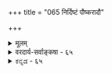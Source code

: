 +++
title = "065 निर्दिष्टं पौष्करादौ"

+++
<details><summary>मूलम्</summary>

निर्दिष्टं पौष्करादौ स्वयमखिलकृता स्वं वपुर्नित्यसिद्धं नित्याऽलिङ्गेति चैकायननिगमविदो वाक्यभाष्यादि चैवम् ।  
नित्यत्वं वासुदेवाह्वयवपुषि जगौ मोक्षधर्मे मुनीन्द्रो नित्येच्छातस्तथा तत्तदिह विहतिमान् सांशजन्मादितर्कः ॥ ६५ ॥
</details>

<details><summary>वरदार्य-सर्वाङ्कषा - ६५</summary>

ननु प्रासादमण्टपादीनाम्, भगवद्दिव्यमङ्गलविग्रहादीनां च साकारत्वान्मध्यमपरिमाणवत्त्वं वक्तव्यम् । मध्यमपरिमाणवतां सांशत्वस्यानिवार्यत्वे तेषां नित्यत्वं कथमुच्यत इत्याक्षेपं समाधत्ते - निर्दिष्टमित्यादिना । **पौष्करादौ** = पौष्कराद्यागमे **अखिलकृता** = जगत्स्रष्ट्रा परमात्मना **स्वम्** = स्वीयंम् **वपुः** = दिव्यं शरीरंम् **नित्यसिद्धम्** =सततैकरूपमेव सिद्धं **निर्दिष्टम्** = उपदिष्टम् । 'पाञ्चरात्रस्य कृत्स्नस्य वक्ता नारायणः स्वयम्’ इत्यतः ‘परमात्मना' इत्युक्तम् । **एकायननिगमविदः** = रहस्याम्नायशाखाध्येतारः नित्यालिङ्गा इति **च** = नित्या, अलिङ्गा इति च, वदन्तीत्यादिः शेषः । अस्यार्थस्य संप्रदायसिद्धत्वार्थम् - **वाक्यभाष्यादि** = छान्दोग्यवाक्यम्, द्रमिडभाष्यादिकं च एवंम् वक्तीति शेषः । **मुनीन्द्रः** = भगवान् व्यासः **मोक्षधर्मे** = माहाभारतस्य शान्तिपर्वान्तर्गते मोक्षधर्माख्ये अवान्तरपर्वाणि **वासुदेवाह्वयवपुषि** = वासुदेवसंज्ञकस्य भगवतः शरीरे नित्यत्वम् **जगौ** = अभिदधे । **तत्** = तस्मात् **नित्येच्छातः** = भगवतो नित्यसंकल्पात् **तथा** = शरीरादयो नित्याः । **तत्** = तस्मात् **इह** = अस्मिन् विषये **सांशजन्मादितर्कः** = सांशित्वोत्पत्तिमत्त्वादिविषयकः तर्कः **विहतिमान्** = **व्याहतिमान्** = उक्तप्रमाणविरुद्धः भवतीति शोषः। 

के अयमाशयः – मणिमण्टपादौ भगवद्दिव्यमङ्गलविग्रहादौ च सावयववस्तुसमानाकारत्वेऽपि तेषामवयवजन्यत्वाभावादेतल्लोकदृष्टव्याप्त्यादिकं तत्र सर्वथा न क्रमते, धर्मिग्राहकमानविरुद्धत्वात् । ते सदा तथैव सिद्धा इति न ते सावयवाः । सावयवत्वेऽपि वा तेषामवयवारब्धत्वाभावात्तेऽनारंभकांशा इति नावयविनामनित्यत्वम्, धर्मिग्राहकप्रमाणैर्नित्यतयैव सिद्धत्वात् । तथाहि पौष्करागमः 'नित्यसिद्धे तदाकारे तत्परत्वे च पौष्कर । यस्यास्ति सत्ता हृदये तत्रासौ सन्निधिं व्रजेत् ॥' इति । श्रीसात्त्वतम् – 'नित्यं नित्याकृतिधरम्' इत्यादि । एकायनशाखेत्यपरनाम्नि रहस्याम्नाये 'नित्यालिङ्गा स्वभावसंसिद्धिः' इति । 



496 

[भगवतोऽस्त्रभूषणादि] 

211. 

अस्त्रैर्वा भूषणैर्वा किमिह भगवतोऽवाप्तकामस्य ? तस्मात् 

8015 

देवो देहेऽपि वीतावरण इति जगुः केऽपि जैनोपजप्ताः । किं वा देहेन विश्वात्मन इति वदतां किं प्रतिब्रूयुरेते? 

तच्चेत् तस्याश्रितार्थे तदधिकरणकं सर्वमप्येवमस्तु ॥66॥ 

स्त्रीत्वादीनाम् 'नैव स्त्री न पुमानेषः' (वे. 5-10 ) इत्यादिश्रुत्या शरीरमात्रनिष्ठत्वात्, आत्मनि तेषामभावात्, शरीराणामभौतिकत्वेन 'अलिङ्गा' इत्युक्तिः । यद्यप्यत्रापि विशुद्धस्यात्मनो स्त्रीत्वादिकं नास्ति, अथापि विशुद्धस्य सूक्ष्मशरीररहितस्यात्रावस्थानाभावात्, स्थूलदेहस्य सूक्ष्मशरीरविशिष्टात्मन एव परिणामरूपत्वात्, अलिङ्गत्वम् फलतो नास्त्येव । जीवात्मस्वरूपमधिकृत्य वक्तव्यं सर्वं जीवसर एवाभिहितम् । अत एव 'त्वं स्त्री त्वं पुमान्' (श्वे. 4 - 3) इत्यादीनां प्रवृत्तिः । रूपं वातीन्द्रियमन्तःकरणप्रत्यक्षनिर्देशात्' इति ब्रह्मनन्दिनः छान्दोग्यवाक्यम् । द्रमिडाचार्यभाष्यम् एतस्य 'अञ्जसैव विश्वसृजो रूपम् । तत्तु न चक्षुषा गृह्यते नापि वाचा 'मनसा तु विशुद्धेन' इति श्रुतेः । न ह्यरूपाया रूपमुपदिश्यते, यथाभूतवादि हि शास्त्रम्' इति । अधिकं वेदार्थसंग्रहादौ द्रष्टव्यम् । मोक्षधर्मे 'नित्यं हि नास्ति जगति भूतं स्थावरजङ्गम् । ऋते तमेकं पुरुषं वासुदेवं सनातनम्' इति । अत्र वासुदेवपदं न विशुद्धात्मस्वरूपपरम्, तत्रानित्यत्वप्रसक्तेरेवाभावेन, तन्निषेधस्यानपेक्षितत्वात्, अतो मूर्तिपरं तत् । किं बहुना - 'ये यथा मां प्रपद्यन्ते तांस्तथैव भजाम्यहम् ' ( गी. 4-11) इति भगवतैवाभिधानात्, भक्तानामनुग्रहाय तेषां भावानामनुपमर्देन ताननुगृह्णाति भगवान् । अत्रापि वक्तव्यं पूर्वमनुपदमेव वक्ष्यते ( श्लो. 61) । पुनः पुनरिदमुच्यते, न कदापि विस्मर्तव्यमिति– 

एतादृशविचारेषु वर्ज्यं शब्दविवर्धनम् । अन्यथा तु भवेन्नूनमपचारो यथास्थितेः ॥ ६५ ॥
</details>


<details><summary>ಕನ್ನಡ - ६५</summary>

भगवन्तन दिव्यशरीर नित्यवॆन्दु प्रतिपादिसुत्तारॆ - अखिलकृता पौष्कराद् स्वं वपुः नित्य सिद्धं स्वयं निर्दिष्टं पौष्करागमदल्लि सर्वजगत्कारणनाद परमात्मनिन्दले, तन्न शरीर नित्यवॆन्दु प्रतिपादित वागिदॆ. एकायननिगमविद 'नित्या अलिङ्गा' इति[आहुः] एका यनशाखॆयवरू सह “नित्यालिङ्गा स्वभावसंसिद्धिः' ऎन्दु हेळुत्तारॆ. वाक्यभाषादि च एवं छान्स्‌ग्यवाक्यकारराद ब्रह्मनन्दिगळू सह “रूपं वातीन्द्रियमन्तःकरणप्रत्यक्षं' ऎन्दु हेळिरुवरु. प्रमिड भाष्यकाररू सह “अञ्जसैव विश्वसृजो रूपं' ऎन्दु हेळिरुवरु. 

मुनीन्न मोक्षधर्म वासुदेवायवपुषि नित्यत्वं जगौ व्यासरू सह मोक्षधर्मदल्लि 'नित्यं हि नास्ति जगति भूतं स्थावर जङ्गमं। ऋते तमेकं पुरुषं वासुदेवं सनातनं' ऎन्दु वासुदेवन दिव्यमूर्ति नित्यवॆन्दु हेळिरुवरु. 

श्लोक 66] 

- 211- 

नायकसर 

[भगवन्तनिगॆ अस्त्रविभूषणादिगळ सद्भाव 

245 

अर्वा भूषर्वा किमिह भगवतोs वाप्त कामस्य तस्मात् देवो देहेs पि नीतावरण इति जगुः केs पि जैनोपजाः 

“इच्छागृहीताभिमतोरुदेहः' ऎन्दु भगवन्तनु तन्न इच्छॆयिन्द शरीरवन्नु स्वीकरिसिरुवनॆन्दु हेळिरुवुदरिन्द, अदु नित्यवागलु हेगॆ साध्य वॆन्दरॆ, नित्यज्ञातः तत् तथा परमात्मन इच्छॆयू नित्यवाद्दरिन्द, अदरिन्द गृहीतवाद शरीरवू नित्यवॆन्दु आ वचनक्कॆ तात्पर्य. 

तत् इह सांशजन्मादितर्कः निहतिमान् आद कारण परमात्मन दिव्यशरीरद विषयदल्लि 'शरीरवॆन्दमेलॆ अदु सावयववागिर बेकष्टॆ! सावयववादमेलॆ घटादिगळन्तॆ अदक्कॆ उत्पत्ति नाशादिगळू बरबेकु' इत्यादि तर्कगळु प्रमाणबाधितवागुत्तवॆ. 

प्रश्नॆ - परमात्मन दिव्य शरीर नित्यवॆ, अनित्यवॆ ? उत्तर भक्तरिगा गिये अवनु शरीरवन्नु स्वीकरिसबेके हॊरतु कर्मफलाद्यनुभवक्कागि यल्लवॆम्बुदु निज; आदरॆ नित्यसूरि मुन्ताद नित्यभक्तरू इरुवुदरिन्द अवर आनन्दक्कागि अवनु नित्यवू दिव्यशरीरवन्तनागिये इरुत्तानॆ. 

प्रश्नॆ- हीगॆ ऒन्दु वस्तु नित्यवागिद्दरॆ अदु परमात्माधीनवल्लवॆन्दु ऒप्पबेकल्लवे ? हीगादरॆ जीवात्मनू नित्यवागलारनु. नित्यवाद वस्तु गळन्नु ऒप्पिद मेलॆ ऎल्लवू परमात्माधीन' ऎम्ब सिद्धान्तक्कॆ स्वल्प सङ्कोच माडबेकागुत्तदॆ. अथवा नित्यपदार्थ यावुदू इल्ल; जीवादि गळू अनित्यवे ऎन्दु ऒप्पबेकागुत्तदॆ. 

उत्तर- अनित्य वस्तुगळु अवन अनिच्छासिद्धवादरॆ, नित्य वस्तु गळु अनादि कालदिन्दले अवन नित्यच्छासिद्धगळादुदरिन्द परमात्मन इच्छाधीनत्व याव वस्तुगळिगू ऎन्दू तप्पुवुदिल्ल ॥ ६५ ॥
</details>

